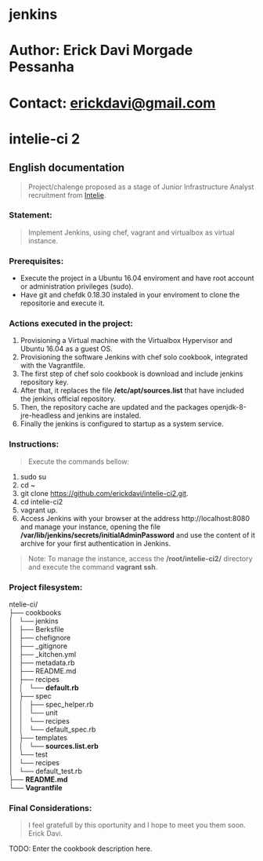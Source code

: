# jenkins
# Author: Erick Davi Morgade Pessanha
# Contact: erickdavi@gmail.com

# intelie-ci 2

## English documentation

> Project/chalenge proposed as a stage of Junior Infrastructure Analyst recruitment from [Intelie](http://www.intelie.com.br/).

### Statement:

> Implement Jenkins, using chef, vagrant and virtualbox as virtual instance.

### Prerequisites:
* Execute the project in a Ubuntu 16.04 enviroment and have root account or administration privileges (sudo).
* Have git and chefdk 0.18.30 instaled in your enviroment to clone the repositorie and execute it.

### Actions executed in the project:

1. Provisioning a Virtual machine with the Virtualbox Hypervisor and Ubuntu 16.04 as a guest OS.
2. Provisioning the software Jenkins with chef solo cookbook, integrated with the Vagrantfile.
3. The first step of chef solo cookbook is download and include jenkins repository key.
4. After that, it replaces the file **/etc/apt/sources.list** that have included the jenkins official repository.
5. Then, the repository cache are updated and the packages openjdk-8-jre-headless and jenkins are instaled.
6. Finally the jenkins is configured to startup as a system service.

### Instructions:

> Execute the commands bellow:
1. sudo su
2. cd ~
3. git clone https://github.com/erickdavi/intelie-ci2.git.
4. cd intelie-ci2
4. vagrant up.
5. Access Jenkins with your browser at the address http://localhost:8080 and manage your instance, opening the file **/var/lib/jenkins/secrets/initialAdminPassword** and use the content of it archive for your first authentication  in Jenkins.

> Note: To manage the instance, access the **/root/intelie-ci2/** directory and execute the command **vagrant ssh**.

### Project filesystem:
ntelie-ci/<br>
├── cookbooks<br>
│   └── jenkins<br>
│       ├── Berksfile<br>
│       ├── chefignore<br>
│       ├── _gitignore<br>
│       ├── _kitchen.yml<br>
│       ├── metadata.rb<br>
│       ├── README.md<br>
│       ├── recipes<br>
│       │   └── **default.rb**<br>
│       ├── spec<br>
│       │   ├── spec_helper.rb<br>
│       │   └── unit<br>
│       │       └── recipes<br>
│       │           └── default_spec.rb<br>
│       ├── templates<br>
│       │   └── **sources.list.erb**<br>
│       └── test<br>
│           └── recipes<br>
│               └── default_test.rb<br>
├── **README.md**<br>
└── **Vagrantfile**<br>

### Final Considerations:

> I feel gratefull by this oportunity and I hope to meet you them soon.
> Erick Davi.

TODO: Enter the cookbook description here.

